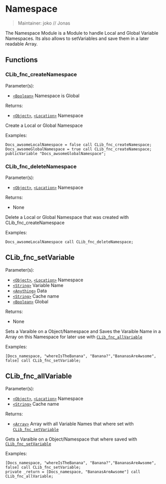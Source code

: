 # Namespace

> Maintainer: joko // Jonas

The Namespace Module is a Module to handle Local and Global Variable Namespaces.
Its also allows to setVariables and save them in a later readable Array.

## Functions
### CLib_fnc_createNamespace

Parameter(s):
* [`<Boolean>`] Namespace is Global

Returns:
* [`<Object>`], [`<Location>`] Namespace

Create a Local or Global Namespace

Examples:

```sqf
Docs_awsomeLocalNamespace = false call CLib_fnc_createNamespace;
Docs_awsomeGlobalNamespace = true call CLib_fnc_createNamespace;
publicVariable "Docs_awsomeGlobalNamespace";
```

### CLib_fnc_deleteNamespace

Parameter(s):
* [`<Object>`], [`<Location>`] Namespace

Returns:
* None

Delete a Local or Global Namespace that was created with CLib_fnc_createNamespace

Examples:

```sqf
Docs_awsomeLocalNamespace call CLib_fnc_deleteNamespace;
```

## CLib_fnc_setVariable

Parameter(s):
* [`<Object>`], [`<Location>`] Namespace
* [`<String>`] Variable Name
* [`<Anything>`] Data
* [`<String>`] Cache name
* [`<Boolean>`] Global

Returns:
* None

Sets a Varaible on a Object/Namespace and
Saves the Varaible Name in a Array on this Namespace for later use with [`CLib_fnc_allVariable`]

Examples:

```sqf
[Docs_namespace, "whereIsTheBanana", "Banana?","BananasAreAwsome", false] call CLib_fnc_setVariable;
```

## CLib_fnc_allVariable

Parameter(s):
* [`<Object>`], [`<Location>`] Namespace
* [`<String>`] Cache name

Returns:
* [`<Array>`] Array with all Variable Names that where set with [`CLib_fnc_setVariable`]

Gets a Varaible on a Object/Namespace that where saved with [`CLib_fnc_setVariable`]

Examples:

```sqf
[Docs_namespace, "whereIsTheBanana", "Banana?","BananasAreAwsome", false] call CLib_fnc_setVariable;
private _return = [Docs_namespace, "BananasAreAwsome"] call CLib_fnc_allVariable;
```

[`CLib_fnc_allVariable`]: ##CLib_fnc_allVariable
[`CLib_fnc_setVariable`]: ##CLib_fnc_setVariable

[`<Control>`]: https://community.bistudio.com/wiki/Control
[`<Anything>`]: https://community.bistudio.com/wiki/Anything
[`<Config>`]: https://community.bistudio.com/wiki/Config
[`<Object>`]: https://community.bistudio.com/wiki/Object
[`<String>`]: https://community.bistudio.com/wiki/String
[`<Number>`]: https://community.bistudio.com/wiki/Number
[`<Array>`]: https://community.bistudio.com/wiki/Array
[`<Position>`]: https://community.bistudio.com/wiki/Position
[`<Color>`]: https://community.bistudio.com/wiki/Color
[`<Boolean>`]: https://community.bistudio.com/wiki/Boolean
[`<Code>`]: https://community.bistudio.com/wiki/Code
[`<Group>`]: https://community.bistudio.com/wiki/Group
[`<Location>`]: https://community.bistudio.com/wiki/Location
[`<Structured Text>`]: https://community.bistudio.com/wiki/Structured_Text
[`<Waypoint>`]: https://community.bistudio.com/wiki/Waypoint
[`<Task>`]: https://community.bistudio.com/wiki/Task
